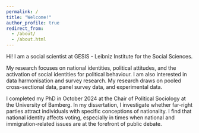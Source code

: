 ```yaml
---
permalink: /
title: "Welcome!"
author_profile: true
redirect_from: 
  - /about/
  - /about.html
---
```


Hi! I am a social scientist at GESIS - Leibniz Institute for the Social Sciences.

My research focuses on national identities, political attitudes, and the activation of social identities for political behaviour. I am also interested in data harmonisation and survey research. My research draws on pooled cross-sectional data, panel survey data, and experimental data.

I completed my PhD in October 2024 at the Chair of Political Sociology at the University of Bamberg. In my dissertation, I investigate whether far-right parties attract individuals with specific conceptions of nationality. I find that national identity affects voting, especially in times when national and immigration-related issues are at the forefront of public debate.
